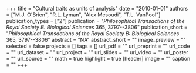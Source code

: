 +++
title = "Cultural traits as units of analysis"
date = "2010-01-01"
authors = ["M.J. O'Brien", "R.L. Lyman", "Alex Mesoudi", "T.L. VanPool"]
publication_types = ["2"]
publication = "_Philosophical Transactions of the Royal Society B: Biological Sciences_ 365, 3797--3806"
publication_short = "_Philosophical Transactions of the Royal Society B: Biological Sciences_ 365, 3797--3806"
abstract = "NA"
abstract_short = ""
image_preview = ""
selected = false
projects = []
tags = []
url_pdf = ""
url_preprint = ""
url_code = ""
url_dataset = ""
url_project = ""
url_slides = ""
url_video = ""
url_poster = ""
url_source = ""
math = true
highlight = true
[header]
image = ""
caption = ""
+++
